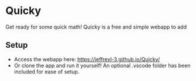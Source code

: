 # Quicky
Get ready for some quick math! Quicky is a free and simple webapp to add

## Setup
- Access the webapp here: https://jeffreyl-3.github.io/Quicky/
- Or clone the app and run it yourself! An optional .vscode folder has been included for ease of setup.